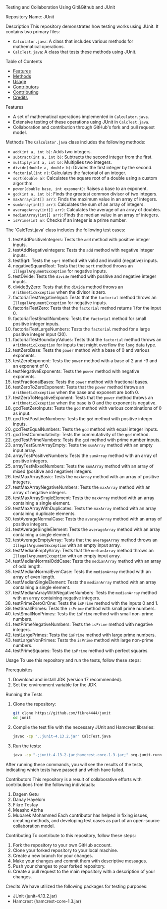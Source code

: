 Testing and Collaboration Using Git&Github and JUnit

Repository Name: JUnit

Description
This repository demonstrates how testing works using JUnit. It contains two primary files:
- `Calculator.java`: A class that includes various methods for mathematical operations.
- `CalcTest.java`: A class that tests these methods using JUnit.

Table of Contents
- [Features](#features)
- [Methods](#methods)
- [Usage](#usage)
- [Contributors](#contributors)
- [Contributing](#contributing)
- [Credits](#credits)

Features
- A set of mathematical operations implemented in `Calculator.java`.
- Extensive testing of these operations using JUnit in `CalcTest.java`.
- Collaboration and contribution through GitHub's fork and pull request model.

Methods
The `Calculator.java` class includes the following methods:
- `add(int a, int b)`: Adds two integers.
- `subtract(int a, int b)`: Subtracts the second integer from the first.
- `multiply(int a, int b)`: Multiplies two integers.
- `divide(double a, double b)`: Divides the first integer by the second.
- `factorial(int n)`: Calculates the factorial of an integer.
- `sqrt(double a)`: Calculates the square root of a double using a custom algorithm.
- `power(double base, int exponent)`: Raises a base to an exponent.
- `gcd(int a, int b)`: Finds the greatest common divisor of two integers.
- `maxArray(int[] arr)`: Finds the maximum value in an array of integers.
- `sumArray(int[] arr)`: Calculates the sum of an array of integers.
- `averageArray(int[] arr)`: Calculates the average of an array of doubles.
- `medianArray(int[] arr)`: Finds the median value in an array of integers.
- `isPrime(int n)`: Checks if an integer is a prime number.

The `CalcTest.java’ class includes the following test cases:
1. testAddPositiveIntegers: Tests the `add` method with positive integer inputs.
2. testAddNegativeIntegers: Tests the `add` method with negative integer inputs.
3. testSqrt: Tests the `sqrt` method with valid and invalid (negative) inputs.
4. negativeSquareRoot: Tests that the `sqrt` method throws an `IllegalArgumentException` for negative inputs.
5. testDivide: Tests the `divide` method with positive and negative integer inputs.
6. divideByZero: Tests that the `divide` method throws an `ArithmeticException` when the divisor is zero.
7. factorialTestNegativeInput: Tests that the `factorial` method throws an `IllegalArgumentException` for negative inputs.
8. factorialTestZero: Tests that the `factorial` method returns 1 for the input 0.
9. factorialTestSmallNumbers: Tests the `factorial` method for small positive integer inputs.
10. factorialTestLargeNumbers: Tests the `factorial` method for a large positive integer input (20).
11. factorialTestBoundaryValues: Tests that the `factorial` method throws an `ArithmeticException` for inputs that might overflow the `long` data type.
12. testZeroBase: Tests the `power` method with a base of 0 and various exponents.
13. testZeroExponent: Tests the `power` method with a base of 2 and -3 and an exponent of 0.
14. testNegativeExponents: Tests the `power` method with negative exponents.
15. testFractionalBases: Tests the `power` method with fractional bases.
16. testZeroToZeroExponent: Tests that the `power` method throws an `ArithmeticException` when the base and exponent are both 0.
17. testZeroToNegativeExponent: Tests that the `power` method throws an `ArithmeticException` when the base is 0 and the exponent is negative.
18. gcdTestZeroInputs: Tests the `gcd` method with various combinations of 0 as input.
19. gcdTestPositiveNumbers: Tests the `gcd` method with positive integer inputs.
20. gcdTestEqualNumbers: Tests the `gcd` method with equal integer inputs.
21. gcdTestCommutativity: Tests the commutativity of the `gcd` method.
22. gcdTestPrimeNumbers: Tests the `gcd` method with prime number inputs.
23. arrayTestSumArrayEmpty: Tests the `sumArray` method with an empty input array.
24. arrayTestPositiveNumbers: Tests the `sumArray` method with an array of positive integers.
25. arrayTestMixedNumbers: Tests the `sumArray` method with an array of mixed (positive and negative) integers.
26. testMaxArrayBasic: Tests the `maxArray` method with an array of positive integers.
27. testMaxArrayNegativeNumbers: Tests the `maxArray` method with an array of negative integers.
28. testMaxArraySingleElement: Tests the `maxArray` method with an array containing a single element.
29. testMaxArrayWithDuplicates: Tests the `maxArray` method with an array containing duplicate elements.
30. testAverageNormalCase: Tests the `averageArray` method with an array of positive integers.
31. testAverageSingleElement: Tests the `averageArray` method with an array containing a single element.
32. testAverageEmptyArray: Tests that the `averageArray` method throws an `IllegalArgumentException` with an empty input array.
33. testMedianEmptyArray: Tests that the `medianArray` method throws an `IllegalArgumentException` with an empty input array.
34. testMedianNormalOddCase: Tests the `medianArray` method with an array of odd length.
35. testMedianNormalEvenCase: Tests the `medianArray` method with an array of even length.
36. testMedianSingleElement: Tests the `medianArray` method with an array containing a single element.
37. testMedianArrayWithNegativeNumbers: Tests the `medianArray` method with an array containing negative integers.
38. testPrimeZeroOrOne: Tests the `isPrime` method with the inputs 0 and 1.
39. testSmallPrimes: Tests the `isPrime` method with small prime numbers.
40. testSmallNonPrimes: Tests the `isPrime` method with small non-prime numbers.
41. testPrimeNegativeNumbers: Tests the `isPrime` method with negative integers.
42. testLargePrimes: Tests the `isPrime` method with large prime numbers.
43. testLargeNonPrimes: Tests the `isPrime` method with large non-prime numbers.
44. testPrimeSquares: Tests the `isPrime` method with perfect squares.

Usage
To use this repository and run the tests, follow these steps:

Prerequisites
1. Download and install JDK (version 17 recommended).
2. Set the environment variable for the JDK.

Running the Tests
1. Clone the repository:
    ```bash
    git clone https://github.com/fikre4444/junit
    cd junit
    ```
2. Compile the test file with the necessary JUnit and Hamcrest libraries:
    ```bash
    javac -cp ".;junit-4.13.2.jar" CalcTest.java
    ```
3. Run the tests:
    ```bash
    java -cp ".;junit-4.13.2.jar;hamcrest-core-1.3.jar;" org.junit.runner.JUnitCore CalcTest
    ```
After running these commands, you will see the results of the tests, indicating which tests have passed and which have failed.

Contributors
This repository is a result of collaborative efforts with contributions from the following individuals:
1. Dagem Getu
2. Danay Hayelom
3. Fikre Tesfay
4. Measho Abrha
5. Mubarek Mohammed 
Each contributor has helped in fixing issues, creating methods, and developing test cases as part of an open-source collaboration model.

Contributing
To contribute to this repository, follow these steps:
1. Fork the repository to your own GitHub account.
2. Clone your forked repository to your local machine.
3. Create a new branch for your changes.
4. Make your changes and commit them with descriptive messages.
5. Push your changes to your forked repository.
6. Create a pull request to the main repository with a description of your changes.

Credits
We have utilized the following packages for testing purposes:
- JUnit (junit-4.13.2.jar)
- Hamcrest (hamcrest-core-1.3.jar)

